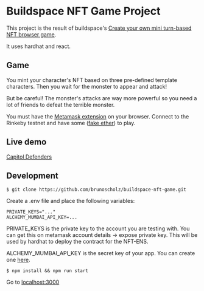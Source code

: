 # Buildspace NFT Game Project

This project is the result of buildspace's [Create your own mini turn-based NFT browser game](https://buildspace.so/p/create-turn-based-nft-game).

It uses hardhat and react.

## Game

You mint your character's NFT based on three pre-defined template characters. Then you wait for the monster to appear and attack!

But be careful! The monster's attacks are way more powerful so you need a lot of friends to defeat the terrible monster.

You must have the [Metamask extension](https://metamask.io/download/) on your browser.
Connect to the Rinkeby testnet and have some ([fake ether](https://faucets.chain.link/rinkeby)) to play.

## Live demo

[Capitol Defenders](https://capitol-defenders.herokuapp.com/)

## Development

```
$ git clone https://github.com/brunoscholz/buildspace-nft-game.git
```

Create a .env file and place the following variables:

```
PRIVATE_KEYS="..."
ALCHEMY_MUMBAI_API_KEY=...
```

PRIVATE_KEYS is the private key to the account you are testing with. You can get this on metamask account details -> expose private key. This will be used by hardhat to deploy the contract for the NFT-ENS.

ALCHEMY_MUMBAI_API_KEY is the secret key of your app. You can create one [here](https://www.alchemy.com/).


```
$ npm install && npm run start
```

Go to [localhost:3000](http://localhost:3000)
